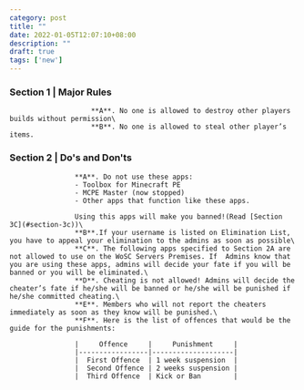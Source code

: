 ```yaml
---
category: post
title: ""
date: 2022-01-05T12:07:10+08:00
description: ""
draft: true
tags: ['new']
---
```

### Section 1 | Major Rules
                        **A**. No one is allowed to destroy other players builds without permission\
                        **B**. No one is allowed to steal other player’s items.

### Section 2 | Do's and Don'ts
                    **A**. Do not use these apps:
                    - Toolbox for Minecraft PE
                    - MCPE Master (now stopped)
                    - Other apps that function like these apps.  

                    Using this apps will make you banned!(Read [Section 3C](#section-3c))\
                    **B**.If your username is listed on Elimination List, you have to appeal your elimination to the admins as soon as possible\
                    **C**. The following apps specified to Section 2A are not allowed to use on the WoSC Servers Premises. If  Admins know that you are using these apps, admins will decide your fate if you will be banned or you will be eliminated.\
                    **D**. Cheating is not allowed! Admins will decide the cheater’s fate if he/she will be banned or he/she will be punished if he/she committed cheating.\
                    **E**. Members who will not report the cheaters immediately as soon as they know will be punished.\
                    **F**. Here is the list of offences that would be the guide for the punishments:

                    |     Offence     |     Punishment     |
                    |-----------------|--------------------|
                    |  First Offence  | 1 week suspension  |
                    |  Second Offence | 2 weeks suspension |
                    |  Third Offence  | Kick or Ban        |